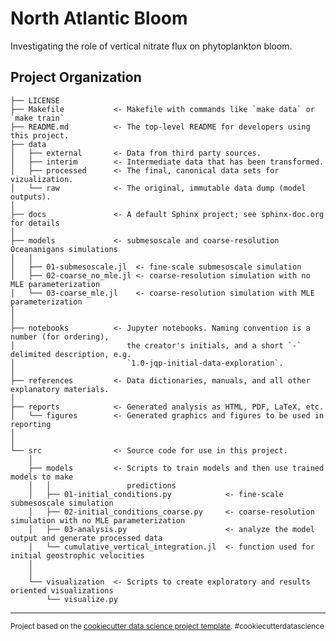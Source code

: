North Atlantic Bloom
==============================

Investigating the role of vertical nitrate flux on phytoplankton bloom.

Project Organization
------------

    ├── LICENSE
    ├── Makefile           <- Makefile with commands like `make data` or `make train`
    ├── README.md          <- The top-level README for developers using this project.
    ├── data
    │   ├── external       <- Data from third party sources.
    │   ├── interim        <- Intermediate data that has been transformed.
    │   ├── processed      <- The final, canonical data sets for vizualization.
    │   └── raw            <- The original, immutable data dump (model outputs).
    │
    ├── docs               <- A default Sphinx project; see sphinx-doc.org for details
    │
    ├── models             <- submesoscale and coarse-resolution Oceananigans simulations
    │   │
    │   ├── 01-submesoscale.jl  <- fine-scale submesoscale simulation
    │   ├── 02-coarse_no_mle.jl <- coarse-resolution simulation with no MLE parameterization
    │   └── 03-coarse_mle.jl    <- coarse-resolution simulation with MLE parameterization
    │
    │
    ├── notebooks          <- Jupyter notebooks. Naming convention is a number (for ordering),
    │                         the creator's initials, and a short `-` delimited description, e.g.
    │                         `1.0-jqp-initial-data-exploration`.
    │
    ├── references         <- Data dictionaries, manuals, and all other explanatory materials.
    │
    ├── reports            <- Generated analysis as HTML, PDF, LaTeX, etc.
    │   └── figures        <- Generated graphics and figures to be used in reporting
    │
    │
    └── src                <- Source code for use in this project.
        │
        ├── models         <- Scripts to train models and then use trained models to make
        │   │                 predictions
        │   ├── 01-initial_conditions.py            <- fine-scale submesoscale simulation
        │   ├── 02-initial_conditions_coarse.py     <- coarse-resolution simulation with no MLE parameterization
        │   ├── 03-analysis.py                      <- analyze the model output and generate processed data        
        │   └── cumulative_vertical_integration.jl  <- function used for initial geostrophic velocities
        │
        │
        └── visualization  <- Scripts to create exploratory and results oriented visualizations
            └── visualize.py


--------

<p><small>Project based on the <a target="_blank" href="https://drivendata.github.io/cookiecutter-data-science/">cookiecutter data science project template</a>. #cookiecutterdatascience</small></p>
